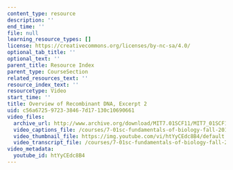 ```yaml
---
content_type: resource
description: ''
end_time: ''
file: null
learning_resource_types: []
license: https://creativecommons.org/licenses/by-nc-sa/4.0/
optional_tab_title: ''
optional_text: ''
parent_title: Resource Index
parent_type: CourseSection
related_resources_text: ''
resource_index_text: ''
resourcetype: Video
start_time: ''
title: Overview of Recombinant DNA, Excerpt 2
uid: c56a6725-9723-3846-7d17-130c10690661
video_files:
  archive_url: http://www.archive.org/download/MIT7.01SCF11/MIT7_01SCF11_track21_300k.mp4
  video_captions_file: /courses/7-01sc-fundamentals-of-biology-fall-2011/ba7cb22611d757af863dd410cfb506b8_htYyCEdc8B4.vtt
  video_thumbnail_file: https://img.youtube.com/vi/htYyCEdc8B4/default.jpg
  video_transcript_file: /courses/7-01sc-fundamentals-of-biology-fall-2011/b631def0f34b9fd63948db772266054c_htYyCEdc8B4.pdf
video_metadata:
  youtube_id: htYyCEdc8B4
---
```

